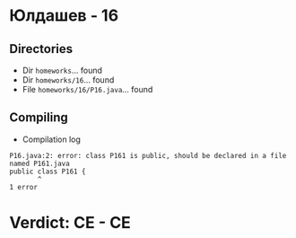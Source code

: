 # Юлдашев - 16
## Directories
- Dir `homeworks`... found
- Dir `homeworks/16`... found
- File `homeworks/16/P16.java`... found
## Compiling
- Compilation log
```
P16.java:2: error: class P161 is public, should be declared in a file named P161.java
public class P161 {
       ^
1 error

```
# Verdict: **CE** - CE
